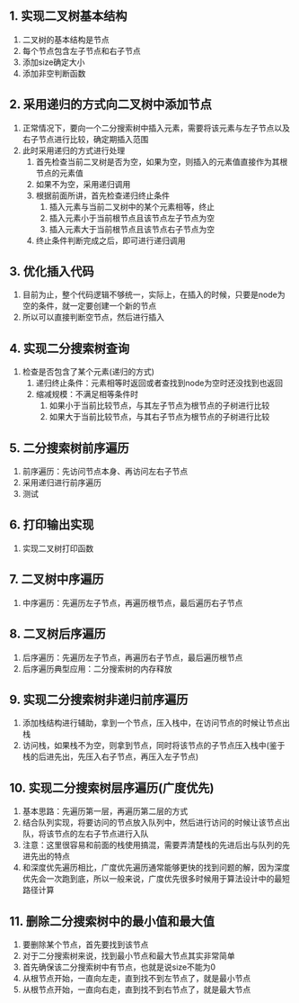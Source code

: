 ## 1. 实现二叉树基本结构
1. 二叉树的基本结构是节点
2. 每个节点包含左子节点和右子节点
3. 添加size确定大小
4. 添加非空判断函数
## 2. 采用递归的方式向二叉树中添加节点
1. 正常情况下，要向一个二分搜索树中插入元素，需要将该元素与左子节点以及右子节点进行比较，确定期插入范围
2. 此时采用递归的方式进行处理
    1. 首先检查当前二叉树是否为空，如果为空，则插入的元素值直接作为其根节点的元素值
    2. 如果不为空，采用递归调用
    3. 根据前面所讲，首先检查递归终止条件
        1. 插入元素与当前二叉树中的某个元素相等，终止
        2. 插入元素小于当前根节点且该节点左子节点为空
        3. 插入元素大于当前根节点且该节点右子节点为空
    4. 终止条件判断完成之后，即可进行递归调用    
## 3. 优化插入代码
1. 目前为止，整个代码逻辑不够统一，实际上，在插入的时候，只要是node为空的条件，就一定要创建一个新的节点
2. 所以可以直接判断空节点，然后进行插入
## 4. 实现二分搜索树查询
1. 检查是否包含了某个元素(递归的方式)
    1. 递归终止条件：元素相等时返回或者查找到node为空时还没找到也返回
    2. 缩减规模：不满足相等条件时
        1. 如果小于当前比较节点，与其左子节点为根节点的子树进行比较
        2. 如果大于当前比较节点，与其右子节点为根节点的子树进行比较
## 5. 二分搜索树前序遍历
1. 前序遍历：先访问节点本身、再访问左右子节点
2. 采用递归进行前序遍历
3. 测试
## 6. 打印输出实现
1. 实现二叉树打印函数        
## 7. 二叉树中序遍历
1. 中序遍历：先遍历左子节点，再遍历根节点，最后遍历右子节点
## 8. 二叉树后序遍历
1. 后序遍历：先遍历左子节点，再遍历右子节点，最后遍历根节点
2. 后序遍历典型应用：二分搜索树的内存释放
## 9. 实现二分搜索树非递归前序遍历
1. 添加栈结构进行辅助，拿到一个节点，压入栈中，在访问节点的时候让节点出栈
2. 访问栈，如果栈不为空，则拿到节点，同时将该节点的子节点压入栈中(鉴于栈的后进先出，先压入右子节点，再压入左子节点)
## 10. 实现二分搜索树层序遍历(广度优先)
1. 基本思路：先遍历第一层，再遍历第二层的方式
2. 结合队列实现，将要访问的节点放入队列中，然后进行访问的时候让该节点出队，将该节点的左右子节点进行入队
3. 注意：这里很容易和前面的栈使用搞混，需要弄清楚栈的先进后出与队列的先进先出的特点
4. 和深度优先遍历相比，广度优先遍历通常能够更快的找到问题的解，因为深度优先会一次跑到底，所以一般来说，广度优先很多时候用于算法设计中的最短路径计算
## 11. 删除二分搜索树中的最小值和最大值
1. 要删除某个节点，首先要找到该节点
2. 对于二分搜索树来说，找到最小节点和最大节点其实非常简单
3. 首先确保该二分搜索树中有节点，也就是说size不能为0
4. 从根节点开始，一直向左走，直到找不到左节点了，就是最小节点
5. 从根节点开始，一直向右走，直到找不到右节点了，就是最大节点
